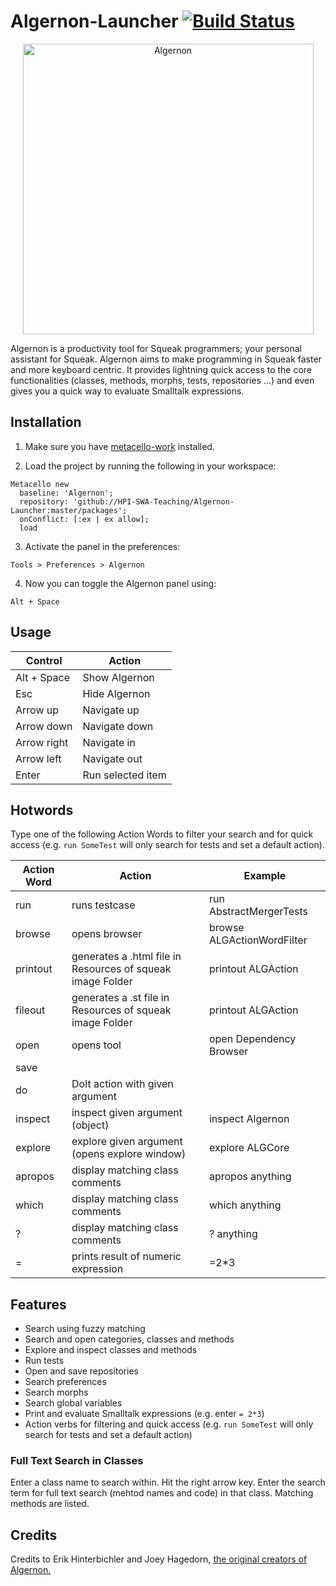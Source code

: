 # Algernon-Launcher [![Build Status](https://travis-ci.org/HPI-SWA-Teaching/SWT16-Project-06.svg)](https://travis-ci.org/HPI-SWA-Teaching/SWT16-Project-06)


<!--  [![Coverage Status](https://coveralls.io/repos/github/HPI-SWA-Teaching/SWT16-Project-06/badge.svg?branch=master)](https://coveralls.io/github/HPI-SWA-Teaching/SWT16-Project-06?branch=master) -->

<p align="center">
  <img src="https://cloud.githubusercontent.com/assets/6453623/16036676/47e23582-321d-11e6-9032-bcb96873d348.png" width="465" alt="Algernon"/>
</p>

Algernon is a productivity tool for Squeak programmers; your personal assistant for Squeak. Algernon aims to make programming in Squeak faster and more keyboard centric. It provides lightning quick access to the core functionalities (classes, methods, morphs, tests, repositories ...) and even gives you a quick way to evaluate Smalltalk expressions.

## Installation
1. Make sure you have [metacello-work](https://github.com/dalehenrich/metacello-work) installed.

2. Load the project by running the following in your workspace:
  ```smalltalk
  Metacello new
    baseline: 'Algernon';
    repository: 'github://HPI-SWA-Teaching/Algernon-Launcher:master/packages';
    onConflict: [:ex | ex allow];
    load
  ```

3. Activate the panel in the preferences:
  ```
  Tools > Preferences > Algernon
  ```

4. Now you can toggle the Algernon panel using:
  ```
  Alt + Space
  ```

## Usage

| Control     | Action            |
|-------------|-------------------|
| Alt + Space | Show Algernon     |
| Esc         | Hide Algernon     |
| Arrow up    | Navigate up       |
| Arrow down  | Navigate down     |
| Arrow right | Navigate in       |
| Arrow left  | Navigate out      |
| Enter       | Run selected item |

## Hotwords
Type one of the following Action Words to filter your search and for quick access (e.g. `run SomeTest` will only search for tests and set a default action).

| Action Word | Action                                                    | Example                    |
|-------------|-----------------------------------------------------------|----------------------------|
| run         | runs testcase                                             | run AbstractMergerTests    |
| browse      | opens browser                                             | browse ALGActionWordFilter |
| printout    | generates a .html file in Resources of squeak image Folder| printout ALGAction         |
| fileout     | generates a .st file in Resources of squeak image Folder  | printout ALGAction         |
| open        | opens tool                                                | open Dependency Browser    |
| save        |                                                           |                            |
| do          | DoIt action with given argument                           |                            |
| inspect     | inspect given argument (object)                           | inspect Algernon           |
| explore     | explore given argument (opens explore window)             | explore ALGCore            |
| apropos     | display matching class comments                           | apropos anything           |
| which       | display matching class comments                           | which anything             |
| ?           | display matching class comments                           | ? anything                 |
| =           | prints result of numeric expression | =2*3| 


## Features

- Search using fuzzy matching
- Search and open categories, classes and methods
- Explore and inspect classes and methods
- Run tests
- Open and save repositories
- Search preferences
- Search morphs
- Search global variables
- Print and evaluate Smalltalk expressions (e.g. enter `= 2*3`)
- Action verbs for filtering and quick access (e.g. `run SomeTest` will only search for tests and set a default action)

### Full Text Search in Classes

Enter a class name to search within.
Hit the right arrow key.
Enter the search term for full text search (mehtod names and code) in that class.
Matching methods are listed.


## Credits


Credits to Erik Hinterbichler and Joey Hagedorn, [the original creators of Algernon.](http://erikhinterbichler.com/apps/algernon/)
